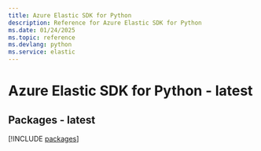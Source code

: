 ```yaml
---
title: Azure Elastic SDK for Python
description: Reference for Azure Elastic SDK for Python
ms.date: 01/24/2025
ms.topic: reference
ms.devlang: python
ms.service: elastic
---
```

# Azure Elastic SDK for Python - latest
## Packages - latest
[!INCLUDE [packages](elastic-index.md)]